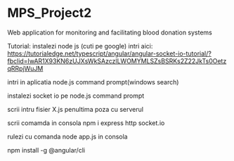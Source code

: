 # MPS_Project2
Web application for monitoring and facilitating blood donation systems

Tutorial:
instalezi node js (cuti pe google)
intri aici:
https://tutorialedge.net/typescript/angular/angular-socket-io-tutorial/?fbclid=IwAR1X93KN6zUJXsWkSAzczlLWOMYMLSZsBSRKs2Z22JkTs0OetzqRRpjWuJM

intri in aplicatia node.js command prompt(windows search)

instalezi socket io pe node.js command prompt

scrii intru fisier X.js penultima poza cu serverul

scrii comamda in consola npm i express http socket.io

rulezi cu comanda node app.js in consola

npm install -g @angular/cli